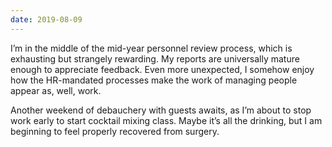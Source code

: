 ```yaml
---
date: 2019-08-09
---
```


I’m in the middle of the mid-year personnel review process, which is exhausting but strangely rewarding. My reports are universally mature enough to appreciate feedback. Even more unexpected, I somehow enjoy how the HR-mandated processes make the work of managing people appear as, well, work.

Another weekend of debauchery with guests awaits, as I’m about to stop work early to start cocktail mixing class. Maybe it’s all the drinking, but I am beginning to feel properly recovered from surgery.
